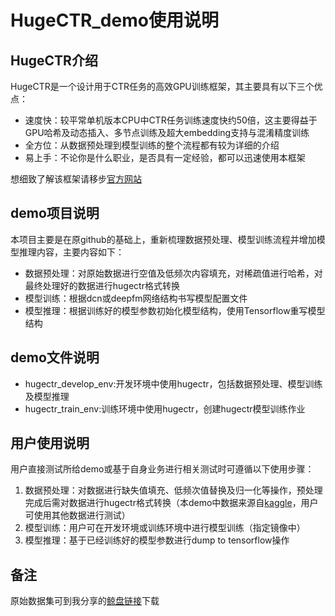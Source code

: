 # HugeCTR_demo使用说明 #

## HugeCTR介绍 ##

HugeCTR是一个设计用于CTR任务的高效GPU训练框架，其主要具有以下三个优点：

* 速度快：较平常单机版本CPU中CTR任务训练速度快约50倍，这主要得益于GPU哈希及动态插入、多节点训练及超大embedding支持与混淆精度训练
* 全方位：从数据预处理到模型训练的整个流程都有较为详细的介绍
* 易上手：不论你是什么职业，是否具有一定经验，都可以迅速使用本框架

想细致了解该框架请移步[官方网站](https://github.com/NVIDIA/HugeCTR/tree/v2.1)

## demo项目说明

本项目主要是在原github的基础上，重新梳理数据预处理、模型训练流程并增加模型推理内容，主要内容如下：

* 数据预处理：对原始数据进行空值及低频次内容填充，对稀疏值进行哈希，对最终处理好的数据进行hugectr格式转换
* 模型训练：根据dcn或deepfm网络结构书写模型配置文件
* 模型推理：根据训练好的模型参数初始化模型结构，使用Tensorflow重写模型结构 

## demo文件说明 ##

* hugectr_develop_env:开发环境中使用hugectr，包括数据预处理、模型训练及模型推理
* hugectr_train_env:训练环境中使用hugectr，创建hugectr模型训练作业

## 用户使用说明 ##

用户直接测试所给demo或基于自身业务进行相关测试时可遵循以下使用步骤：

1. 数据预处理：对数据进行缺失值填充、低频次值替换及归一化等操作，预处理完成后需对数据进行hugectr格式转换（本demo中数据来源自[kaggle](http://labs.criteo.com/2014/02/kaggle-display-advertising-challenge-dataset/)，用户可使用其他数据进行测试）
2. 模型训练：用户可在开发环境或训练环境中进行模型训练（指定镜像中）
3. 模型推理：基于已经训练好的模型参数进行dump to tensorflow操作

## 备注

原始数据集可到我分享的[鲸盘链接](http://pan.jd.com/sharedInfo/3EFCA673B09A189EEEC946AFBC5707A7)下载



